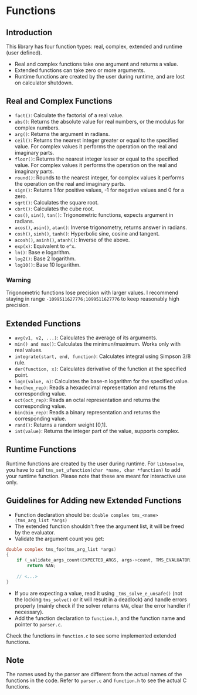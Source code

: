 # Functions

## Introduction

This library has four function types: real, complex, extended and runtime (user defined).

- Real and complex functions take one argument and returns a value.
- Extended functions can take zero or more arguments.
- Runtime functions are created by the user during runtime, and are lost on calculator shutdown.

## Real and Complex Functions

- `fact()`: Calculate the factorial of a real value.
- `abs()`: Returns the absolute value for real numbers, or the modulus for complex numbers.
- `arg()`: Returns the argument in radians.
- `ceil()`: Returns the nearest integer greater or equal to the specified value. For complex values it performs the operation on the real and imaginary parts.
- `floor()`: Returns the nearest integer lesser or equal to the specified value. For complex values it performs the operation on the real and imaginary parts.
- `round()`: Rounds to the nearest integer, for complex values it performs the operation on the real and imaginary parts.
- `sign()`: Returns 1 for positive values, -1 for negative values and 0 for a zero.
- `sqrt()`: Calculates the square root.
- `cbrt()`: Calculates the cube root.
- `cos()`, `sin()`, `tan()`: Trigonometric functions, expects argument in radians.
- `acos()`, `asin()`, `atan()`: Inverse trigonometry, returns answer in radians.
- `cosh()`, `sinh()`, `tanh()`: Hyperbolic sine, cosine and tangent.
- `acosh()`, `asinh()`, `atanh()`: Inverse of the above.
- `exp(x)`: Equivalent to `e^x`.
- `ln()`: Base e logarithm.
- `log2()`: Base 2 logarithm.
- `log10()`: Base 10 logarithm.

### Warning

Trigonometric functions lose precision with larger values. I recommend staying in range `-1099511627776;1099511627776` to keep reasonably high precision.

## Extended Functions

- `avg(v1, v2, ...)`: Calculates the average of its arguments.
- `min() and max()`: Calculates the minimun/maximum. Works only with real values.
- `integrate(start, end, function)`: Calculates integral using Simpson 3/8 rule.
- `der(function, x)`: Calculates derivative of the function at the specified point.
- `logn(value, n)`: Calculates the base-n logarithm for the specified value.
- `hex(hex_rep)`: Reads a hexadecimal representation and returns the corresponding value.
- `oct(oct_rep)`: Reads an octal representation and returns the corresponding value.
- `bin(bin_rep)`: Reads a binary representation and returns the corresponding value.
- `rand()`: Returns a random weight [0,1].
- `int(value)`: Returns the integer part of the value, supports complex.

## Runtime Functions

Runtime functions are created by the user during runtime. For `libtmsolve`, you have to call `tms_set_ufunction(char *name, char *function)` to add your runtime function. Please note that these are meant for interactive use only.

## Guidelines for Adding new Extended Functions

- Function declaration should be: `double complex tms_<name>(tms_arg_list *args)`
- The extended function shouldn't free the argument list, it will be freed by the evaluator.
- Validate the argument count you get:

```C
double complex tms_foo(tms_arg_list *args)
{
    if (_validate_args_count(EXPECTED_ARGS, args->count, TMS_EVALUATOR) == false)
        return NAN;
    
    // <...>
}
```

- If you are expecting a value, read it using `_tms_solve_e_unsafe()` (not the locking `tms_solve()` or it will result in a deadlock) and handle errors properly (mainly check if the solver returns `NAN`, clear the error handler if necessary).
- Add the function declaration to `function.h`, and the function name and pointer to `parser.c`.

Check the functions in `function.c` to see some implemented extended functions.

## Note

The names used by the parser are different from the actual names of the functions in the code. Refer to `parser.c` and `function.h` to see the actual C functions.
